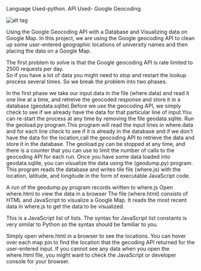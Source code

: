 
Language Used-python.
API Used- Google Geocoding.

![alt tag](https://github.com/divyanshu-rawat/Retrieving-Processing-and-Visualizing-Data-with-Python./blob/master/Screenshot%20from%202016-07-13%2000:57:47.png)


Using the Google Geocoding API with a Database and Visualizing data on Google Map.
In this project, we are using the Google geocoding API to clean up some user-entered  geographic locations of 
university names and then placing the data on a Google Map.

The first problem to solve is that the Google geocoding API is rate limited to 2500 requests per day.  
So if you have a lot of data you might need to stop and restart the lookup process several times.  So we break the problem into two
phases.  

In the first phase we take our input data in the file (where.data) and read it one line at a time, and retreive the
geocoded response and store it in a database (geodata.sqlite).Before we use the geocoding API, we simply check to see 
if we already have the data for that particular line of input.You can re-start the process at any time by removing the file
geodata.sqlite.
Run the geoload.py program.This program will read the input lines in where.data and for each line check to see if it is already
in the database and if we don't have the data for the location,call the geocoding API to retrieve the data and store it in 
the database.
The geoload.py can be stopped at any time, and there is a counter that you can use to limit the number of calls to the geocoding
API for each run.
Once you have some data loaded into geodata.sqlite, you can visualize the data using the (geodump.py) program.  This
program reads the database and writes tile file (where.js) with the location, latitude, and longitude in the form of
executable JavaScript code.   

A run of the geodump.py program records written to where.js Open where.html to view the data in a browser
The file (where.html) consists of HTML and JavaScript to visualize a Google Map.  It reads the most recent data in where.js to get 
the data to be visualized.  

This is a JavaScript list of lists.  The syntax for JavaScript list constants is very similar to Python so the syntax should 
be familiar to you.

Simply open where.html in a browser to see the locations.  You can hover over each map pin to find the location that the 
gecoding API returned for the user-entered input.  If you cannot see any data when you open the where.html file, you might 
want to check the JavaScript or developer console for your browser.


